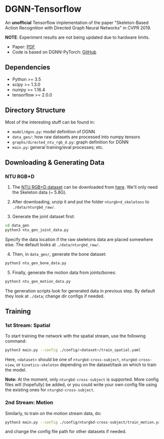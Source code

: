 # DGNN-Tensorflow

An **unofficial** Tensorflow implementation of the paper "Skeleton-Based Action Recognition with Directed Graph Neural Networks" in CVPR 2019.

**NOTE**: Experiment results are not being updated due to hardware limits.

- Paper: [PDF](http://openaccess.thecvf.com/content_CVPR_2019/papers/Shi_Skeleton-Based_Action_Recognition_With_Directed_Graph_Neural_Networks_CVPR_2019_paper.pdf)
- Code is based on DGNN-PyTorch: [GitHub](https://github.com/kenziyuliu/DGNN-PyTorch)

## Dependencies

- Python >= 3.5
- scipy >= 1.3.0
- numpy >= 1.16.4
- tensorflow >= 2.0.0

## Directory Structure

Most of the interesting stuff can be found in:
- `model/dgnn.py`: model definition of DGNN
- `data_gen/`: how raw datasets are processed into numpy tensors
- `graphs/directed_ntu_rgb_d.py`: graph definition for DGNN
- `main.py`: general training/eval processes; etc.

## Downloading & Generating Data

### NTU RGB+D

1. The [NTU RGB+D dataset](https://www.cv-foundation.org/openaccess/content_cvpr_2016/papers/Shahroudy_NTU_RGBD_A_CVPR_2016_paper.pdf) can be downloaded from [here](http://rose1.ntu.edu.sg/Datasets/actionRecognition.asp). We'll only need the Skeleton data (~ 5.8G).

2. After downloading, unzip it and put the folder `nturgb+d_skeletons` to `./data/nturgbd_raw/`.

3. Generate the joint dataset first:

```bash
cd data_gen
python3 ntu_gen_joint_data.py
```

Specify the data location if the raw skeletons data are placed somewhere else. The default looks at `./data/nturgbd_raw/`.

4. Then, in `data_gen/`, generate the bone dataset:

```bash
python3 ntu_gen_bone_data.py
```

5. Finally, generate the motion data from joints/bones:

```bash
python3 ntu_gen_motion_data.py
```

The generation scripts look for generated data in previous step. By default they look at `./data`; change dir configs if needed.

## Training

### 1st Stream: Spatial

To start training the network with the spatial stream, use the following command:

```bash
python3 main.py --config ./config/<dataset>/train_spatial.yaml
```

Here, `<dataset>` should be one of `nturgbd-cross-subject`, `nturgbd-cross-view`, or `kinetics-skeleton` depending on the dataset/task on which to train the model.

**Note:** At the moment, only `nturgbd-cross-subject` is supported. More config files will (hopefully) be added, or you could write your own config file using the existing ones for `nturgbd-cross-subject`.

### 2nd Stream: Motion

Similarly, to train on the motion stream data, do:

```bash
python3 main.py --config ./config/nturgbd-cross-subject/train_motion.yaml
```

and change the config file path for other datasets if needed.
